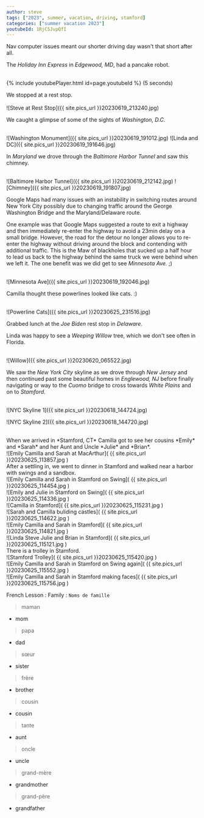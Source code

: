 ```yaml
---
author: steve
tags: ["2023", summer, vacation, driving, stamford]
categories: ["summer vacation 2023"]
youtubeId: 1RjC5JvpQfI
---
```

Nav computer issues meant our shorter driving day wasn't that short after all.

The *Holiday Inn Express* in *Edgewood, MD*, had a pancake robot.  
<br/>

{% include youtubePlayer.html id=page.youtubeId %}
(5 seconds)

We stopped at a rest stop.  
<br/>
![Steve at Rest Stop]({{ site.pics_url }}20230619_213240.jpg)

We caught a glimpse of some of the sights of *Washington, D.C.*  
<br/>

![Washington Monument]({{ site.pics_url }}20230619_191012.jpg)
![Linda and DC]({{ site.pics_url }}20230619_191646.jpg)

In *Maryland* we drove through the *Baltimore Harbor Tunnel* and saw this chimney.  
<br/>

![Baltimore Harbor Tunnel]({{ site.pics_url }}20230619_212142.jpg)
![Chimney]({{ site.pics_url }}20230619_191807.jpg)

Google Maps had many issues with an instability in switching routes around New York City possibly due to changing traffic around the George Washington Bridge and the Maryland/Delaware route.

One example was that Google Maps suggested a route to exit a highway and then immediately re-enter the highway to avoid a 23min delay on a small bridge. However, the road for the detour no longer allows you to re-enter the highway without driving around the block and contending with additional traffic. This is the Maw of blackholes that sucked up a half hour to lead us back to the highway behind the same truck we were behind when we left it. The one benefit was we did get to see *Minnesota Ave.* ;)  
<br/>

![Minnesota Ave]({{ site.pics_url }}20230619_192046.jpg)

Camilla thought these powerlines looked like cats. :)  
<br/>

![Powerline Cats]({{ site.pics_url }}20230625_231516.jpg)

Grabbed lunch at the *Joe Biden* rest stop in *Delaware*.  

Linda was happy to see a *Weeping Willow* tree, which we don't see often in Florida.  
<br/>

![Willow]({{ site.pics_url }}20230620_065522.jpg)

We saw the *New York City* skyline as we drove through *New Jersey* and then continued past some beautiful homes in *Englewood, NJ* before finally navigating or way to the *Cuomo* bridge to cross towards *White Plains* and on to *Stamford*.  
<br/>

![NYC Skyline 1]({{ site.pics_url }}20230618_144724.jpg)
<br/>

![NYC Skyline 2]({{ site.pics_url }}20230618_144720.jpg)

<br/>
When we arrived in *Stamford, CT* Camilla got to see her cousins *Emily* and *Sarah* and her Aunt and Uncle *Julie* and *Brian*.  

<br/>
![Emily Camilla and Sarah at MacArthur]( {{ site.pics_url }}20230625_113857.jpg )
<br/>
After a settling in, we went to dinner in Stamford and walked near a harbor with swings and a sandbox.  
<br/>
![Emily Camilla and Sarah in Stamford on Swing]( {{ site.pics_url }}20230625_114454.jpg )
<br/>
![Emily and Julie in Stamford on Swing]( {{ site.pics_url }}20230625_114336.jpg )
<br/>
![Camilla in Stamford]( {{ site.pics_url }}20230625_115231.jpg )
<br/>
![Sarah and Camilla buliding castles]( {{ site.pics_url }}20230625_114622.jpg )
<br/>
![Emily Camilla and Sarah in Stamford]( {{ site.pics_url }}20230625_114821.jpg )
<br/>
![Linda Steve Julie and Brian in Stamford]( {{ site.pics_url }}20230625_115121.jpg )
<br/>
There is a trolley in Stamford.  
<br/>
![Stamford Trolley]( {{ site.pics_url }}20230625_115420.jpg )
<br/>
![Emily Camilla and Sarah in Stamford on Swing again]( {{ site.pics_url }}20230625_115552.jpg )
<br/>
![Emily Camilla and Sarah in Stamford making faces]( {{ site.pics_url }}20230625_115756.jpg )
<br/>

French Lesson : Family : `Noms de famille`  

> maman

- mom

> papa

- dad

> sœur

- sister

> frère

- brother

> cousin

- cousin

> tante

- aunt

> oncle

- uncle

> grand-mère

- grandmother

> grand-père

- grandfather




